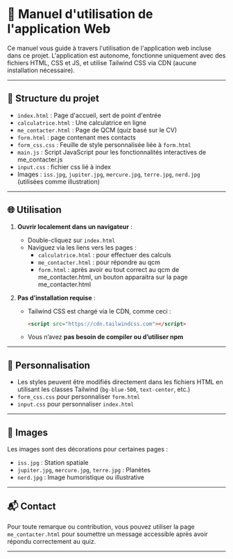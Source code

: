 # 📘 Manuel d'utilisation de l'application Web

Ce manuel vous guide à travers l'utilisation de l'application web incluse dans ce projet. L'application est autonome, fonctionne uniquement avec des fichiers HTML, CSS et JS, et utilise Tailwind CSS via CDN (aucune installation nécessaire).

---

## 📁 Structure du projet

- `index.html` : Page d'accueil, sert de point d'entrée
- `calculatrice.html` : Une calculatrice en ligne
- `me_contacter.html` : Page de QCM (quiz basé sur le CV)
- `form.html` : page contenant mes contacts
- `form_css.css` : Feuille de style personnalisée liée à `form.html`
- `main.js` : Script JavaScript pour les fonctionnalités interactives de me_contacter.js
- `input.css` : fichier css lié à index
- Images : `iss.jpg`, `jupiter.jpg`, `mercure.jpg`, `terre.jpg`, `nerd.jpg` (utilisées comme illustration)

---

## 🌐 Utilisation

1. **Ouvrir localement dans un navigateur** :
   - Double-cliquez sur `index.html`
   - Naviguez via les liens vers les pages :
     - `calculatrice.html` : pour effectuer des calculs
     - `me_contacter.html` : pour répondre au qcm
     - `form.html` : après avoir eu tout correct au qcm de me_contacter.html, un bouton apparaitra sur la page me_contacter.html

2. **Pas d’installation requise** :
   - Tailwind CSS est chargé via le CDN, comme ceci :
     ```html
     <script src="https://cdn.tailwindcss.com"></script>
     ```
   - Vous n’avez **pas besoin de compiler ou d’utiliser npm**

---

## 🎨 Personnalisation

- Les styles peuvent être modifiés directement dans les fichiers HTML en utilisant les classes Tailwind (`bg-blue-500`, `text-center`, etc.)
- `form_css.css` pour personnaliser `form.html`
- `input.css` pour personnaliser `index.html`

---

## 📸 Images

Les images sont des décorations pour certaines pages :
- `iss.jpg` : Station spatiale
- `jupiter.jpg`, `mercure.jpg`, `terre.jpg` : Planètes
- `nerd.jpg` : Image humoristique ou illustrative

---

## 📬 Contact

Pour toute remarque ou contribution, vous pouvez utiliser la page `me_contacter.html` pour soumettre un message accessible après avoir répondu correctement au quiz.

---

